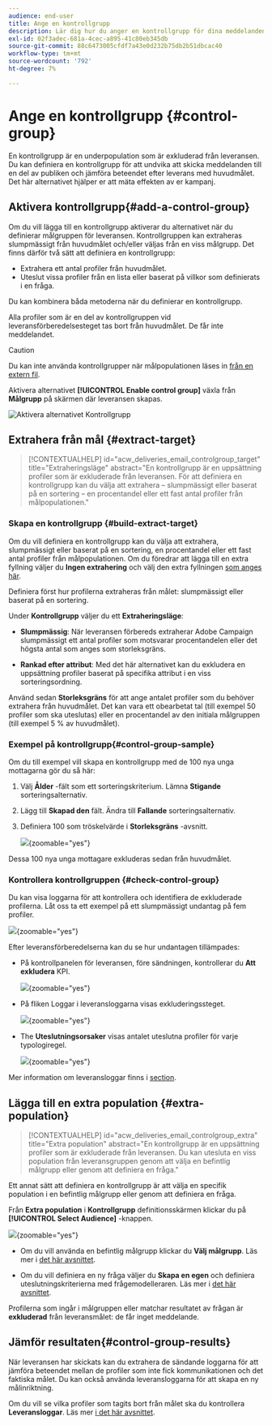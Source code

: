 ```yaml
---
audience: end-user
title: Ange en kontrollgrupp
description: Lär dig hur du anger en kontrollgrupp för dina meddelanden i användargränssnittet för Campaign-webben
exl-id: 02f3adec-681a-4cec-a895-41c80eb345db
source-git-commit: 88c6473005cfdf7a43e0d232b75db2b51dbcac40
workflow-type: tm+mt
source-wordcount: '792'
ht-degree: 7%

---
```


# Ange en kontrollgrupp {#control-group}

En kontrollgrupp är en underpopulation som är exkluderad från leveransen. Du kan definiera en kontrollgrupp för att undvika att skicka meddelanden till en del av publiken och jämföra beteendet efter leverans med huvudmålet. Det här alternativet hjälper er att mäta effekten av er kampanj.

## Aktivera kontrollgrupp{#add-a-control-group}

Om du vill lägga till en kontrollgrupp aktiverar du alternativet när du definierar målgruppen för leveransen. Kontrollgruppen kan extraheras slumpmässigt från huvudmålet och/eller väljas från en viss målgrupp. Det finns därför två sätt att definiera en kontrollgrupp:

* Extrahera ett antal profiler från huvudmålet.
* Uteslut vissa profiler från en lista eller baserat på villkor som definierats i en fråga.

Du kan kombinera båda metoderna när du definierar en kontrollgrupp.

Alla profiler som är en del av kontrollgruppen vid leveransförberedelsesteget tas bort från huvudmålet. De får inte meddelandet.

>[!CAUTION]
>
>Du kan inte använda kontrollgrupper när målpopulationen läses in [från en extern fil](file-audience.md).

Aktivera alternativet **[!UICONTROL Enable control group]** växla från **Målgrupp** på skärmen där leveransen skapas.

![Aktivera alternativet Kontrollgrupp](assets/control-group1.png)


## Extrahera från mål {#extract-target}

>[!CONTEXTUALHELP]
>id="acw_deliveries_email_controlgroup_target"
>title="Extraheringsläge"
>abstract="En kontrollgrupp är en uppsättning profiler som är exkluderade från leveransen. För att definiera en kontrollgrupp kan du välja att extrahera – slumpmässigt eller baserat på en sortering – en procentandel eller ett fast antal profiler från målpopulationen."


### Skapa en kontrollgrupp {#build-extract-target}

Om du vill definiera en kontrollgrupp kan du välja att extrahera, slumpmässigt eller baserat på en sortering, en procentandel eller ett fast antal profiler från målpopulationen. Om du föredrar att lägga till en extra fyllning väljer du **Ingen extrahering** och välj den extra fyllningen [som anges här](#extra-population).

Definiera först hur profilerna extraheras från målet: slumpmässigt eller baserat på en sortering.

Under **Kontrollgrupp** väljer du ett **Extraheringsläge**:

* **Slumpmässig**: När leveransen förbereds extraherar Adobe Campaign slumpmässigt ett antal profiler som motsvarar procentandelen eller det högsta antal som anges som storleksgräns.

* **Rankad efter attribut**: Med det här alternativet kan du exkludera en uppsättning profiler baserat på specifika attribut i en viss sorteringsordning.


Använd sedan **Storleksgräns** för att ange antalet profiler som du behöver extrahera från huvudmålet. Det kan vara ett obearbetat tal (till exempel 50 profiler som ska uteslutas) eller en procentandel av den initiala målgruppen (till exempel 5 % av huvudmålet).


### Exempel på kontrollgrupp{#control-group-sample}

Om du till exempel vill skapa en kontrollgrupp med de 100 nya unga mottagarna gör du så här:

1. Välj **Ålder** -fält som ett sorteringskriterium. Lämna **Stigande** sorteringsalternativ.
1. Lägg till **Skapad den** fält. Ändra till **Fallande** sorteringsalternativ.
1. Definiera 100 som tröskelvärde i **Storleksgräns** -avsnitt.

   ![](assets/control-group2.png){zoomable=&quot;yes&quot;}

Dessa 100 nya unga mottagare exkluderas sedan från huvudmålet.

### Kontrollera kontrollgruppen {#check-control-group}

Du kan visa loggarna för att kontrollera och identifiera de exkluderade profilerna. Låt oss ta ett exempel på ett slumpmässigt undantag på fem profiler.

![](assets/control-group4.png){zoomable=&quot;yes&quot;}

Efter leveransförberedelserna kan du se hur undantagen tillämpades:

* På kontrollpanelen för leveransen, före sändningen, kontrollerar du **Att exkludera** KPI.

  ![](assets/control-group5.png){zoomable=&quot;yes&quot;}

* På fliken Loggar i leveransloggarna visas exkluderingssteget.

  ![](assets/control-group-sample-logs.png){zoomable=&quot;yes&quot;}
<!--

 * The **Exclusion logs** tab displays each profile and the related exclusion **Reason**.

    ![](assets/control-group6.png){zoomable="yes"}
-->

* The **Uteslutningsorsaker** visas antalet uteslutna profiler för varje typologiregel.

  ![](assets/control-group7.png){zoomable=&quot;yes&quot;}

Mer information om leveransloggar finns i [section](../monitor/delivery-logs.md).

## Lägga till en extra population {#extra-population}

>[!CONTEXTUALHELP]
>id="acw_deliveries_email_controlgroup_extra"
>title="Extra population"
>abstract="En kontrollgrupp är en uppsättning profiler som är exkluderade från leveransen. Du kan utesluta en viss population från leveransgruppen genom att välja en befintlig målgrupp eller genom att definiera en fråga."

Ett annat sätt att definiera en kontrollgrupp är att välja en specifik population i en befintlig målgrupp eller genom att definiera en fråga.

Från **Extra population** i **Kontrollgrupp** definitionsskärmen klickar du på **[!UICONTROL Select Audience]** -knappen.

![](assets/control-group3.png){zoomable=&quot;yes&quot;}

* Om du vill använda en befintlig målgrupp klickar du **Välj målgrupp**. Läs mer i [det här avsnittet](add-audience.md).

* Om du vill definiera en ny fråga väljer du **Skapa en egen** och definiera uteslutningskriterierna med frågemodelleraren. Läs mer i [det här avsnittet](../query/query-modeler-overview.md).

Profilerna som ingår i målgruppen eller matchar resultatet av frågan är **exkluderad** från leveransmålet: de får inget meddelande.

## Jämför resultaten{#control-group-results}

När leveransen har skickats kan du extrahera de sändande loggarna för att jämföra beteendet mellan de profiler som inte fick kommunikationen och det faktiska målet. Du kan också använda leveransloggarna för att skapa en ny målinriktning.

Om du vill se vilka profiler som tagits bort från målet ska du kontrollera **Leveransloggar**. Läs mer [i det här avsnittet](#check-control-group).



